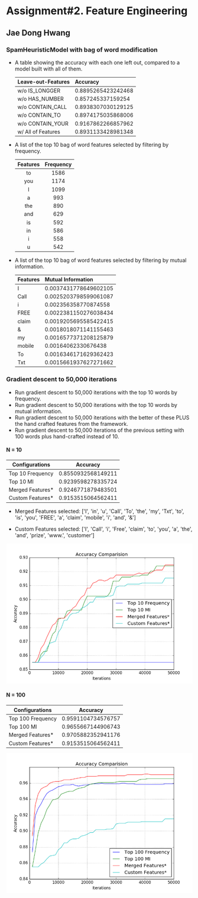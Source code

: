 # Assignment#2. Feature Engineering

## Jae Dong Hwang

### SpamHeuristicModel with bag of word modification

* A table showing the accuracy with each one left out, compared to a model built with all of them.

  | Leave-out-Features | Accuracy           |
  | ------------------ | ------------------ |
  | w/o IS_LONGGER     | 0.8895265423242468 |
  | w/o HAS_NUMBER     | 0.857245337159254  |
  | w/o CONTAIN_CALL   | 0.8938307030129125 |
  | w/o CONTAIN_TO     | 0.8974175035868006 |
  | w/o CONTAIN_YOUR   | 0.9167862266857962 |
  | w/ All of Features | 0.8931133428981348 |

* A list of the top 10 bag of word features selected by filtering by frequency.
  
  | Features | Frequency |
  | :------: | :-------: |
  | to       | 1586      |
  | you      | 1174      |
  | I        | 1099      |
  | a        | 993       |
  | the      | 890       |
  | and      | 629       |
  | is       | 592       |
  | in       | 586       |
  | i        | 558       |
  | u        | 542       |

* A list of the top 10 bag of word features selected by filtering by mutual information.

  | Features | Mutual Information    |
  | -------- | --------------------- |
  | I        | 0.0037431778649602105 |
  | Call     | 0.0025203798599061087 |
  | i        | 0.002356358770874558  |
  | FREE     | 0.0022381150276038434 |
  | claim    | 0.0019205695585422415 |
  | &        | 0.0018018071141155463 |
  | my       | 0.0016577371208125879 |
  | mobile   | 0.00164062330676438   |
  | To       | 0.0016346171629362423 |
  | Txt      | 0.0015661937627271662 |

### Gradient descent to 50,000 iterations

* Run gradient descent to 50,000 iterations with the top 10 words by frequency.
* Run gradient descent to 50,000 iterations with the top 10 words by mutual information.
* Run gradient descent to 50,000 iterations with the better of these PLUS the hand crafted features from the framework.
* Run gradient descent to 50,000 iterations of the previous setting with 100 words plus hand-crafted instead of 10.

#### N = 10

  | Configurations   | Accuracy           |
  | ---------------- | ------------------ |
  | Top 10 Frequency | 0.8550932568149211 |
  | Top 10 MI        | 0.9239598278335724 |
  | Merged Features* | 0.9246771879483501 |
  | Custom Features* | 0.9153515064562411 |

* Merged Features selected:
  ['I', 'in', 'u', 'Call', 'To', 'the', 'my', 'Txt', 'to', 'is', 'you', 'FREE', 'a', 'claim', 'mobile', 'i', 'and', '&']

* Custom Features selected:
  ['I', 'Call', 'i', 'Free', 'claim', 'to', 'you', 'a', 'the', 'and', 'prize', 'www.', 'customer']

![accuracy_comparison_top_10](accuracy_comparison_top_10.png)

#### N = 100

|        Configurations        |           Accuracy           |
|------------------------------|------------------------------|
|      Top 100 Frequency       |      0.9591104734576757      |
|          Top 100 MI          |      0.9655667144906743      |
|       Merged Features*       |      0.9705882352941176      |
|       Custom Features*       |      0.9153515064562411      |

![accuracy_comparison_top_100](accuracy_comparison_top_100.png)